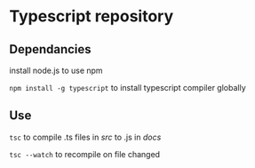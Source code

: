 # Typescript repository

## Dependancies

install node.js to use npm

``npm install -g typescript`` to install typescript compiler globally

## Use

``tsc`` to compile .ts files in *src* to .js in *docs*

``tsc --watch`` to recompile on file changed
